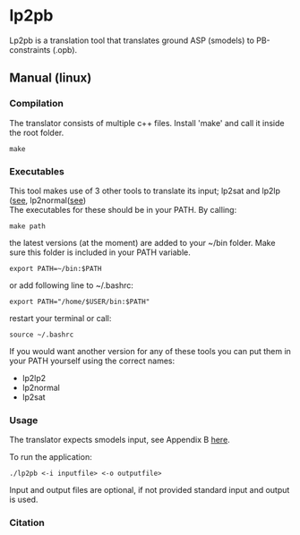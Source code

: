 # lp2pb

Lp2pb is a translation tool that translates ground ASP (smodels) to PB-constraints (.opb).


## Manual (linux)

### Compilation

The translator consists of multiple c++ files.
Install 'make' and call it inside the root folder.
```shell
make
```

### Executables

This tool makes use of 3 other tools to translate its input; lp2sat and lp2lp ([see](http://www.tcs.hut.fi/Software/lp2sat/), lp2normal([see](https://research.ics.aalto.fi/software/asp/lp2normal/))  
The executables for these should be in your PATH. 
By calling:
```shell
make path
```
the latest versions (at the moment) are added to your ~/bin folder. 
Make sure this folder is included in your PATH variable. 
```shell
export PATH=~/bin:$PATH
```
or add following line to ~/.bashrc:
```shell
export PATH="/home/$USER/bin:$PATH"
```
restart your terminal or call:
```shell
source ~/.bashrc
```

If you would want another version for any of these tools you can put them in your PATH yourself using the correct names:
- lp2lp2
- lp2normal
- lp2sat

### Usage

The translator expects smodels input, see Appendix B [here](http://www.tcs.hut.fi/Software/smodels/lparse.ps.gz).

To run the application:
```
./lp2pb <-i inputfile> <-o outputfile>
```
Input and output files are optional, if not provided standard input and output is used.

### Citation
